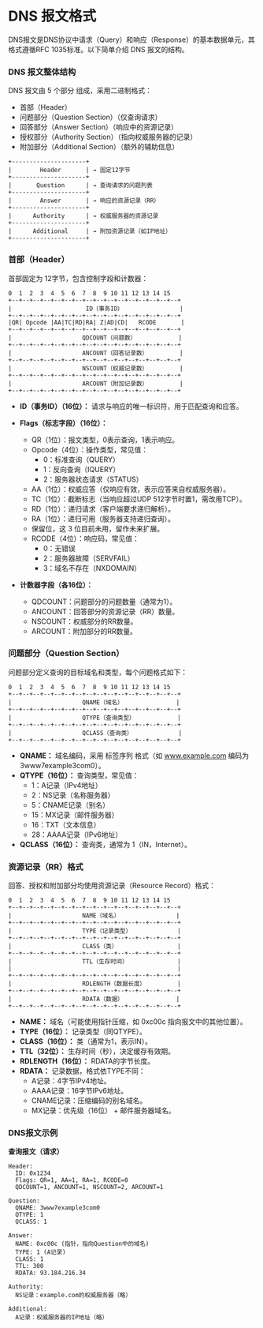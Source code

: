 DNS 报文格式
========

DNS报文是DNS协议中请求（Query）和响应（Response）的基本数据单元，其格式遵循RFC 1035标准。以下简单介绍 DNS 报文的结构。

### DNS 报文整体结构

DNS 报文由 5 个部分 组成，采用二进制格式：

- 首部（Header）
- 问题部分（Question Section）（仅查询请求）
- 回答部分（Answer Section）（响应中的资源记录）
- 授权部分（Authority Section）（指向权威服务器的记录）
- 附加部分（Additional Section）（额外的辅助信息）

```
+---------------------+
|        Header       | → 固定12字节
+---------------------+
|       Question      | → 查询请求的问题列表
+---------------------+
|        Answer       | → 响应的资源记录（RR）
+---------------------+
|      Authority      | → 权威服务器的资源记录
+---------------------+
|      Additional     | → 附加资源记录（如IP地址）
+---------------------+
```

### 首部（Header）

首部固定为 12字节，包含控制字段和计数器：

```
0  1  2  3  4  5  6  7  8  9 10 11 12 13 14 15
+--+--+--+--+--+--+--+--+--+--+--+--+--+--+--+--+
|                     ID（事务ID）                |
+--+--+--+--+--+--+--+--+--+--+--+--+--+--+--+--+
|QR| Opcode |AA|TC|RD|RA| Z|AD|CD|   RCODE       |
+--+--+--+--+--+--+--+--+--+--+--+--+--+--+--+--+
|                    QDCOUNT（问题数）            |
+--+--+--+--+--+--+--+--+--+--+--+--+--+--+--+--+
|                    ANCOUNT（回答记录数）         |
+--+--+--+--+--+--+--+--+--+--+--+--+--+--+--+--+
|                    NSCOUNT（权威记录数）         |
+--+--+--+--+--+--+--+--+--+--+--+--+--+--+--+--+
|                    ARCOUNT（附加记录数）         |
+--+--+--+--+--+--+--+--+--+--+--+--+--+--+--+--+
```

- **ID（事务ID）（16位）：** 请求与响应的唯一标识符，用于匹配查询和应答。

- **Flags（标志字段）（16位）：**
    - QR（1位）：报文类型，0表示查询，1表示响应。
    - Opcode（4位）：操作类型，常见值：
        - 0：标准查询（QUERY）
        - 1：反向查询（IQUERY）
        - 2：服务器状态请求（STATUS）
    - AA（1位）：权威应答（仅响应有效，表示应答来自权威服务器）。
    - TC（1位）：截断标志（当响应超过UDP 512字节时置1，需改用TCP）。
    - RD（1位）：递归请求（客户端要求递归解析）。
    - RA（1位）：递归可用（服务器支持递归查询）。
    - 保留位，这 3 位目前未用，留作未来扩展。
    - RCODE（4位）：响应码，常见值：
        - 0：无错误
        - 2：服务器故障（SERVFAIL）
        - 3：域名不存在（NXDOMAIN）

- **计数器字段（各16位）：**
    - QDCOUNT：问题部分的问题数量（通常为1）。
    - ANCOUNT：回答部分的资源记录（RR）数量。
    - NSCOUNT：权威部分的RR数量。
    - ARCOUNT：附加部分的RR数量。

### 问题部分（Question Section）

问题部分定义查询的目标域名和类型，每个问题格式如下：

```
0  1  2  3  4  5  6  7  8  9 10 11 12 13 14 15
+--+--+--+--+--+--+--+--+--+--+--+--+--+--+--+--+
|                    QNAME（域名）               |
+--+--+--+--+--+--+--+--+--+--+--+--+--+--+--+--+
|                    QTYPE（查询类型）            |
+--+--+--+--+--+--+--+--+--+--+--+--+--+--+--+--+
|                    QCLASS（查询类）             |
+--+--+--+--+--+--+--+--+--+--+--+--+--+--+--+--+
```

- **QNAME：** 域名编码，采用 标签序列 格式（如 www.example.com 编码为 3www7example3com0）。
- **QTYPE（16位）：** 查询类型，常见值：
    - 1：A记录（IPv4地址）
    - 2：NS记录（名称服务器）
    - 5：CNAME记录（别名）
    - 15：MX记录（邮件服务器）
    - 16：TXT（文本信息）
    - 28：AAAA记录（IPv6地址）
- **QCLASS（16位）：** 查询类，通常为 1（IN，Internet）。


### 资源记录（RR）格式

回答、授权和附加部分均使用资源记录（Resource Record）格式：

```
0  1  2  3  4  5  6  7  8  9 10 11 12 13 14 15
+--+--+--+--+--+--+--+--+--+--+--+--+--+--+--+--+
|                    NAME（域名）                |
+--+--+--+--+--+--+--+--+--+--+--+--+--+--+--+--+
|                    TYPE（记录类型）             |
+--+--+--+--+--+--+--+--+--+--+--+--+--+--+--+--+
|                    CLASS（类）                 |
+--+--+--+--+--+--+--+--+--+--+--+--+--+--+--+--+
|                    TTL（生存时间）              |
|                                               |
+--+--+--+--+--+--+--+--+--+--+--+--+--+--+--+--+
|                    RDLENGTH（数据长度）         |
+--+--+--+--+--+--+--+--+--+--+--+--+--+--+--+--+
|                    RDATA（数据）               |
+--+--+--+--+--+--+--+--+--+--+--+--+--+--+--+--+
```

- **NAME：** 域名（可能使用指针压缩，如 0xc00c 指向报文中的其他位置）。
- **TYPE（16位）：** 记录类型（同QTYPE）。
- **CLASS（16位）：** 类（通常为1，表示IN）。
- **TTL（32位）：** 生存时间（秒），决定缓存有效期。
- **RDLENGTH（16位）：** RDATA的字节长度。
- **RDATA：** 记录数据，格式依TYPE不同：
    - A记录：4字节IPv4地址。
    - AAAA记录：16字节IPv6地址。
    - CNAME记录：压缩编码的别名域名。
    - MX记录：优先级（16位） + 邮件服务器域名。


### DNS报文示例

**查询报文（请求）**

```
Header:
  ID: 0x1234
  Flags: QR=1, AA=1, RA=1, RCODE=0
  QDCOUNT=1, ANCOUNT=1, NSCOUNT=2, ARCOUNT=1

Question:
  QNAME: 3www7example3com0
  QTYPE: 1
  QCLASS: 1

Answer:
  NAME: 0xc00c (指针，指向Question中的域名)
  TYPE: 1 (A记录)
  CLASS: 1
  TTL: 300
  RDATA: 93.184.216.34

Authority:
  NS记录：example.com的权威服务器（略）

Additional:
  A记录：权威服务器的IP地址（略）
```
